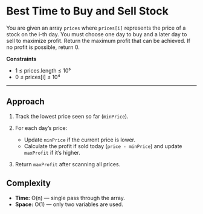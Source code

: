 # Best Time to Buy and Sell Stock

You are given an array `prices` where `prices[i]` represents the price of a stock on the i-th day.
You must choose one day to buy and a later day to sell to maximize profit.
Return the maximum profit that can be achieved.
If no profit is possible, return 0.

**Constraints**

* 1 ≤ prices.length ≤ 10⁵
* 0 ≤ prices[i] ≤ 10⁴

---

## Approach

1. Track the lowest price seen so far (`minPrice`).
2. For each day’s price:

   * Update `minPrice` if the current price is lower.
   * Calculate the profit if sold today (`price - minPrice`) and update `maxProfit` if it’s higher.
3. Return `maxProfit` after scanning all prices.

## Complexity

* **Time:** O(n) — single pass through the array.
* **Space:** O(1) — only two variables are used.
